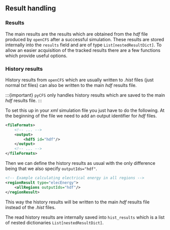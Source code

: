## Result handling

### Results

The main results are the results which are obtained from the *hdf* file produced by `openCFS` after a successful simulation. These results are stored internally into the `results` field and are of type `List[nestedResultDict]`. To allow an easier acquisition of the tracked results there are a few functions which provide useful options. 

### History results

History results from `openCFS` which are usually written to *.hist* files (just normal *txt* files) can also be written to the main *hdf* results file. 

:::{important}
`pyCFS` only handles history results which are saved to the main *hdf* results file.
:::

To set this up in your *xml* simulation file you just have to do the following. At the beginning of the file we need to add an output identifier for *hdf* files. 

```xml
<fileFormats>
    <!-- ... -->
    <output>
        <hdf5 id="hdf"/>
    </output>
    <!-- ... -->
</fileFormats>
```

Then we can define the history results as usual with the only difference being that we also specify `outputIds="hdf"`. 

```xml
<!-- Example calculating electrical energy in all regions -->
<regionResult type="elecEnergy">
    <allRegions outputIds="hdf"/>
</regionResult>
```

This way the history results will be written to the main *hdf* results file instead of the *.hist* files. 

The read history results are internally saved into `hist_results` which is a list of nested dictionaries `List[nestedResultDict]`.